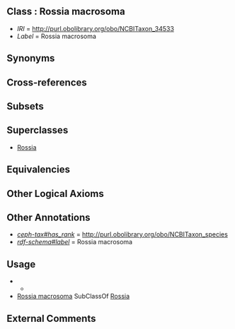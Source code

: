 
## Class : Rossia macrosoma

 * *IRI* = http://purl.obolibrary.org/obo/NCBITaxon_34533
 * *Label* = Rossia macrosoma

## Synonyms


## Cross-references


## Subsets


## Superclasses

 * [Rossia](../../NCBITaxon/32/NCBITaxon_34532.md)

## Equivalencies


## Other Logical Axioms


## Other Annotations

 * *[ceph-tax#has_rank](../../ceph-tax#has/nk/ceph-tax#has_rank.md)* = http://purl.obolibrary.org/obo/NCBITaxon_species
 * *[rdf-schema#label](../../el/rdf-schema#label.md)* = Rossia macrosoma

## Usage

 * -
 * [Rossia macrosoma](../../NCBITaxon/33/NCBITaxon_34533.md) SubClassOf [Rossia](../../NCBITaxon/32/NCBITaxon_34532.md)

## External Comments

